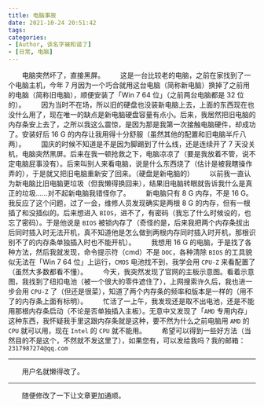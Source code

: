 ```yaml
---
title: 电脑事故
date: 2021-10-24 20:51:42
tags:
categories:
- [Author, 该名字被和谐了]
- [日常, 电脑]
---
```


&emsp;&emsp;电脑突然坏了，直接黑屏。
&emsp;&emsp;这是一台比较老的电脑，之前在家找到了一个电脑主机，今年 7 月因为一个巧合就用这台电脑（简称新电脑）换掉了之前用的电脑（简称旧电脑），顺便安装了「Win 7 64 位」（之前两台电脑都是 32 位的）。
&emsp;&emsp;因为当时不在场，所以旧的硬盘也没装新电脑上去，上面的东西现在也没什么用了，现在唯一的缺点是新电脑硬盘容量有点小。后来，我居然把旧电脑的内存条安上去了，之所以我这么震惊，是因为那是我第一次接触电脑硬件，却成功了。安装好后 16 G 的内存让我用得十分舒服（虽然其他的配置和旧电脑半斤八两）。
&emsp;&emsp;国庆的时候不知道是不是因为脚踢到了什么线，还是连续开了 7 天没关机，电脑突然黑屏。后来在我一顿抢救之下，电脑凉凉了（要是我放着不管，说不定电脑屁事没有）。后来叫别人来看电脑，说是什么东西烧了（估计是被我瞎操作弄的），于是就又把旧电脑重新安了回来。（硬盘是新电脑的）
&emsp;&emsp;以前我一直认为新电脑比旧电脑更垃圾（但我懒得换回来），结果旧电脑转眼就告诉我什么是真正的垃圾……对不起新电脑我错怪你了。
&emsp;&emsp;新电脑只有 8 G 内存，不是 16 G。我反应了这个问题，过了一会，维修人员发现确实是两根 8 G 的内存，但有一根插了和没插似的。后来想进入 `BIOS`，进不了，有密码（我忘了什么时候设的，也忘了密码）。于是他说是 `BIOS` 被锁内存了（奇怪的是，后来我把两个内存条拔出后同时插入时无法开机，真不知道他是怎么做到两根内存同时插入时开机，那根识别不了的内存条单独插入时也不能开机）。
&emsp;&emsp;我想用 16 G 的电脑，于是找了各种方法，然后我就发现，命令提示符（cmd）不是 `DOC`，各种清除 `BIOS` 的工具貌似无法在「Win 7 64 位」上运行，`CMOS` 电池找不到，我学会用 `CPU-Z` 来看配置了（虽然大多数都看不懂）。
&emsp;&emsp;今天，我突然发现了官网的主板示意图。看着示意图，我找到了纽扣电池（被一个很大的零件遮住了），上网搜索许久后，我也进一步会用 `CPU-Z` 了（但还是很菜），知道了两个内存条的频率和版本是一样的（用不了的内存条上面有标明）。
&emsp;&emsp;忙活了一上午，我发现还是取不出电池，还是不能用那根内存条启动（不论是否单独插入主板）。无意中又发现了「`AMD` 专用内存」这种东西，我怀疑我手里这跟内存条就是这种，要不然为什么之前电脑用 `AMD` 的 `CPU` 就可以用，现在 `Intel` 的 `CPU` 就不能用。
&emsp;&emsp;希望可以得到一些好方法（当然目的不是这个，不然就不发这里了），如果您有，可以发给我吗？我的邮箱：`2317987274@qq.com`

---

&emsp;&emsp;用户名就懒得改了。

---

&emsp;&emsp;随便修改了一下让文章更加通顺。